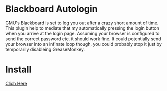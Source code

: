 # Blackboard Autologin

GMU's Blackboard is set to log you out after a crazy short amount of time. This
plugin help to mediate that my automatically pressing the login button when you
arrive at the login page. Assuming your browser is configured to send the
correct password etc. it should work fine. It could potentially send your
browser into an infinate loop though, you could probably stop it just by
temporarily disableing GreaseMonkey.

# Install

[Clich Here](autologin.user.js)
